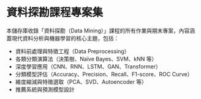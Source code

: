 # 資料探勘課程專案集

本儲存庫收錄「資料探勘（Data Mining）」課程的所有作業與期末專案，內容涵蓋現代資料分析與機器學習的核心主題，包括：

- 資料前處理與特徵工程（Data Preprocessing）
- 各類分類演算法（決策樹、Naïve Bayes、SVM、kNN 等）
- 深度學習應用（CNN、RNN、LSTM、GAN、Transformer）
- 分類模型評估（Accuracy、Precision、Recall、F1-score、ROC Curve）
- 維度縮減與特徵選取（PCA、SVD、Autoencoder 等）
- 推薦系統與預測模型設計
